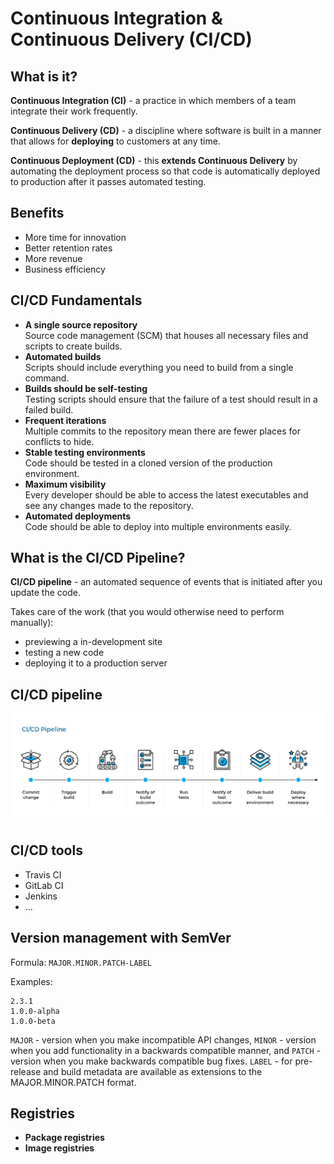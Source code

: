 # Continuous Integration & Continuous Delivery (CI/CD)

## What is it?

**Continuous Integration (CI)** - a practice in which members of a team integrate their work frequently.

**Continuous Delivery (CD)** - a discipline where software is built in a manner that allows for **deploying** to customers at any time.

**Continuous Deployment (CD)** - this **extends Continuous Delivery** by automating the deployment process so that code is automatically deployed to production after it passes automated testing.

## Benefits

- More time for innovation
- Better retention rates
- More revenue
- Business efficiency

## CI/CD Fundamentals

- **A single source repository**   
  Source code management (SCM) that houses all necessary files and scripts to create builds.
- **Automated builds**   
  Scripts should include everything you need to build from a single command.
- **Builds should be self-testing**   
  Testing scripts should ensure that the failure of a test should result in a failed build.
- **Frequent iterations**   
  Multiple commits to the repository mean there are fewer places for conflicts to hide.
- **Stable testing environments**   
  Code should be tested in a cloned version of the production environment.
- **Maximum visibility**   
  Every developer should be able to access the latest executables and see any changes made to the repository.
- **Automated deployments**   
  Code should be able to deploy into multiple environments easily.

## What is the CI/CD Pipeline?

**CI/CD pipeline** - an automated sequence of events that is initiated after you update the code.

Takes care of the work (that you would otherwise need to perform manually):

- previewing a in-development site
- testing a new code
- deploying it to a production server

## CI/CD pipeline

![CI/CD pipeline](image/cicd-pipeline.png)

## CI/CD tools

- Travis CI
- GitLab CI
- Jenkins
- ...

## Version management with SemVer

Formula: `MAJOR.MINOR.PATCH-LABEL`

Examples:
```
2.3.1
1.0.0-alpha
1.0.0-beta
```

`MAJOR` - version when you make incompatible API changes,
`MINOR` - version when you add functionality in a backwards compatible manner, and
`PATCH` - version when you make backwards compatible bug fixes.
`LABEL` - for pre-release and build metadata are available as extensions to the MAJOR.MINOR.PATCH format.

## Registries

- **Package registries**
- **Image registries**
